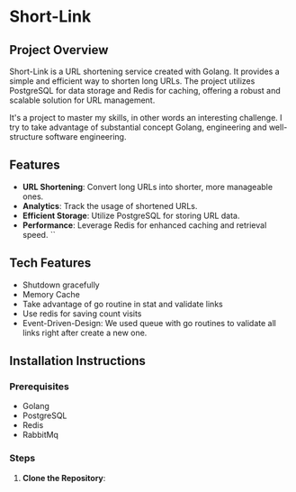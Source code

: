 # Short-Link

## Project Overview
Short-Link is a URL shortening service created with Golang. It provides a simple and efficient way to shorten long URLs. The project utilizes PostgreSQL for data storage and Redis for caching, offering a robust and scalable solution for URL management.

It's a project to master my skills, in other words an interesting challenge. 
I try to take advantage of substantial concept Golang, engineering and well-structure software engineering.

## Features
- **URL Shortening**: Convert long URLs into shorter, more manageable ones.
- **Analytics**: Track the usage of shortened URLs.
- **Efficient Storage**: Utilize PostgreSQL for storing URL data.
- **Performance**: Leverage Redis for enhanced caching and retrieval speed.
``
## Tech Features

- Shutdown gracefully
- Memory Cache
- Take advantage of go routine in stat and validate links
- Use redis for saving count visits
- Event-Driven-Design: We used queue with go routines to validate all links right after create a new one. 

## Installation Instructions

### Prerequisites
- Golang
- PostgreSQL
- Redis
- RabbitMq

### Steps
1. **Clone the Repository**:
